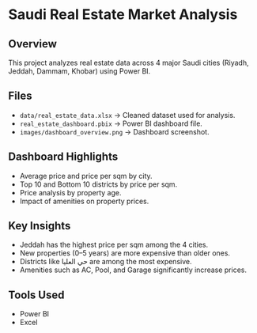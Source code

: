 # Saudi Real Estate Market Analysis 

## Overview
This project analyzes real estate data across 4 major Saudi cities (Riyadh, Jeddah, Dammam, Khobar) using Power BI.

## Files
- `data/real_estate_data.xlsx` → Cleaned dataset used for analysis.
- `real_estate_dashboard.pbix` → Power BI dashboard file.
- `images/dashboard_overview.png` → Dashboard screenshot.

## Dashboard Highlights
- Average price and price per sqm by city.
- Top 10 and Bottom 10 districts by price per sqm.
- Price analysis by property age.
- Impact of amenities on property prices.

## Key Insights
- Jeddah has the highest price per sqm among the 4 cities.
- New properties (0–5 years) are more expensive than older ones.
- Districts like حي العليا are among the most expensive.
- Amenities such as AC, Pool, and Garage significantly increase prices.

## Tools Used
- Power BI
- Excel
